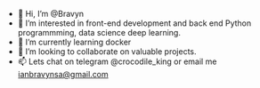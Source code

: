 - 👋 Hi, I’m @Bravyn
- 👀 I’m interested in front-end development and back end Python programmming, data science deep learning.
- 🌱 I’m currently learning docker
- 💞️ I’m looking to collaborate on valuable projects.
- 📫 Lets chat on telegram @crocodile_king or email me ianbravynsa@gmail.com

<!---
Bravyn/Bravyn is a ✨ special ✨ repository because its `README.md` (this file) appears on your GitHub profile.
You can click the Preview link to take a look at your changes.
--->
